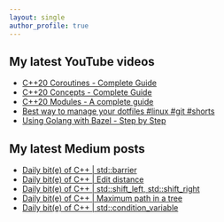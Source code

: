 ```yaml
---
layout: single
author_profile: true
---
```


## My latest YouTube videos

<!--START_SECTION:youtube-->
* [C++20 Coroutines - Complete Guide](https://www.youtube.com/watch?v=w-dmOHhBX9o)
* [C++20 Concepts  - Complete Guide](https://www.youtube.com/watch?v=1So7onMFxJM)
* [C++20 Modules - A complete guide](https://www.youtube.com/watch?v=WRCwciJ5MTE)
* [Best way to manage your dotfiles #linux #git #shorts](https://www.youtube.com/watch?v=LHrB4TcU1JM)
* [Using Golang with Bazel - Step by Step](https://www.youtube.com/watch?v=mXLrk0ipwz4)
<!--END_SECTION:youtube-->

## My latest Medium posts

<!--START_SECTION:medium-->
* [Daily bit(e) of C++ | std::barrier](https://medium.com/@simontoth/daily-bit-e-of-c-std-barrier-b52ec8e39fd7?source=rss-1e1de1006a93------2)
* [Daily bit(e) of C++ | Edit distance](https://medium.com/@simontoth/daily-bit-e-of-c-edit-distance-a8045c6766a6?source=rss-1e1de1006a93------2)
* [Daily bit(e) of C++ | std::shift_left, std::shift_right](https://medium.com/@simontoth/daily-bit-e-of-c-std-shift-left-std-shift-right-652480f44984?source=rss-1e1de1006a93------2)
* [Daily bit(e) of C++ | Maximum path in a tree](https://medium.com/@simontoth/daily-bit-e-of-c-maximum-path-in-a-tree-9c224a543089?source=rss-1e1de1006a93------2)
* [Daily bit(e) of C++ | std::condition_variable](https://medium.com/@simontoth/daily-bit-e-of-c-std-condition-variable-e506b3eadbea?source=rss-1e1de1006a93------2)
<!--END_SECTION:medium-->